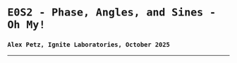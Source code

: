 # `E0S2 - Phase, Angles, and Sines - Oh My!`
### `Alex Petz, Ignite Laboratories, October 2025`

---

### 